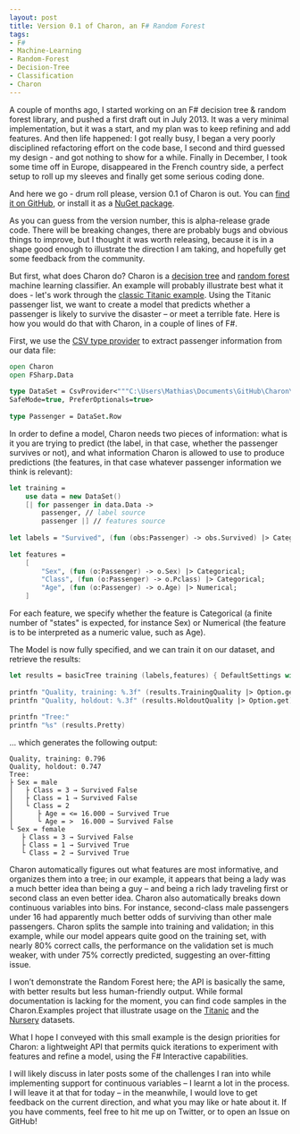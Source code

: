 ```yaml
---
layout: post
title: Version 0.1 of Charon, an F# Random Forest
tags:
- F#
- Machine-Learning
- Random-Forest
- Decision-Tree
- Classification
- Charon
---
```


A couple of months ago, I started working on an F# decision tree & random forest library, and pushed a first draft out in July 2013. It was a very minimal implementation, but it was a start, and my plan was to keep refining and add features. And then life happened: I got really busy, I began a very poorly disciplined refactoring effort on the code base, I second and third guessed my design - and got nothing to show for a while. Finally in December, I took some time off in Europe, disappeared in the French country side, a perfect setup to roll up my sleeves and finally get some serious coding done.

And here we go - drum roll please, version 0.1 of Charon is out. You can [find it on GitHub](http://mathias-brandewinder.github.io/Charon/), or install it as a [NuGet package](http://www.nuget.org/packages/Charon/).

<!--more-->

As you can guess from the version number, this is alpha-release grade code. There will be breaking changes, there are probably bugs and obvious things to improve, but I thought it was worth releasing, because it is in a shape good enough to illustrate the direction I am taking, and hopefully get some feedback from the community.

But first, what does Charon do? Charon is a [decision tree](http://en.wikipedia.org/wiki/Decision_tree_learning) and [random forest](http://en.wikipedia.org/wiki/Random_forest) machine learning classifier. An example will probably illustrate best what it does - let's work through the [classic Titanic example](http://www.kaggle.com/c/titanic-gettingStarted). Using the Titanic passenger list, we want to create a model that predicts whether a passenger is likely to survive the disaster – or meet a terrible fate. Here is how you would do that with Charon, in a couple of lines of F#.

First, we use the [CSV type provider](http://fsharp.github.io/FSharp.Data/library/CsvProvider.html) to extract passenger information from our data file:

``` fsharp
open Charon
open FSharp.Data
 
type DataSet = CsvProvider<"""C:\Users\Mathias\Documents\GitHub\Charon\Charon\Charon.Examples\titanic.csv""",
SafeMode=true, PreferOptionals=true>
 
type Passenger = DataSet.Row
```

In order to define a model, Charon needs two pieces of information: what is it you are trying to predict (the label, in that case, whether the passenger survives or not), and what information Charon is allowed to use to produce predictions (the features, in that case whatever passenger information we think is relevant):

``` fsharp
let training =
    use data = new DataSet()
    [| for passenger in data.Data ->
        passenger, // label source
        passenger |] // features source
 
let labels = "Survived", (fun (obs:Passenger) -> obs.Survived) |> Categorical
 
let features =
    [
        "Sex", (fun (o:Passenger) -> o.Sex) |> Categorical;
        "Class", (fun (o:Passenger) -> o.Pclass) |> Categorical;
        "Age", (fun (o:Passenger) -> o.Age) |> Numerical;
    ]
```

For each feature, we specify whether the feature is Categorical (a finite number of "states" is expected, for instance Sex) or Numerical (the feature is to be interpreted as a numeric value, such as Age).

The Model is now fully specified, and we can train it on our dataset, and retrieve the results:

``` fsharp
let results = basicTree training (labels,features) { DefaultSettings with Holdout = 0.1 }
 
printfn "Quality, training: %.3f" (results.TrainingQuality |> Option.get)
printfn "Quality, holdout: %.3f" (results.HoldoutQuality |> Option.get)
 
printfn "Tree:"
printfn "%s" (results.Pretty)
```

… which generates the following output:

```
Quality, training: 0.796 
Quality, holdout: 0.747 
Tree: 
├ Sex = male 
│   ├ Class = 3 → Survived False 
│   ├ Class = 1 → Survived False 
│   └ Class = 2 
│      ├ Age = <= 16.000 → Survived True 
│      └ Age = >  16.000 → Survived False 
└ Sex = female 
   ├ Class = 3 → Survived False 
   ├ Class = 1 → Survived True 
   └ Class = 2 → Survived True
```

Charon automatically figures out what features are most informative, and organizes them into a tree; in our example, it appears that being a lady was a much better idea than being a guy – and being a rich lady traveling first or second class an even better idea. Charon also automatically breaks down continuous variables into bins. For instance, second-class male passengers under 16 had apparently much better odds of surviving than other male passengers. Charon splits the sample into training and validation; in this example, while our model appears quite good on the training set, with nearly 80% correct calls, the performance on the validation set is much weaker, with under 75% correctly predicted, suggesting an over-fitting issue.

I won’t demonstrate the Random Forest here; the API is basically the same, with better results but less human-friendly output. While formal documentation is lacking for the moment, you can find code samples in the Charon.Examples project that illustrate usage on the [Titanic](https://github.com/mathias-brandewinder/Charon/blob/1188e24e312069e4a4e19199342ae9db5e5456d0/Charon/Charon.Examples/Titanic.fsx) and the [Nursery](https://github.com/mathias-brandewinder/Charon/blob/1188e24e312069e4a4e19199342ae9db5e5456d0/Charon/Charon.Examples/Nursery.fsx) datasets.

What I hope I conveyed with this small example is the design priorities for Charon: a lightweight API that permits quick iterations to experiment with features and refine a model, using the F# Interactive capabilities.

I will likely discuss in later posts some of the challenges I ran into while implementing support for continuous variables – I learnt a lot in the process. I will leave it at that for today – in the meanwhile, I would love to get feedback on the current direction, and what you may like or hate about it. If you have comments, feel free to hit me up on Twitter, or to open an Issue on GitHub!
